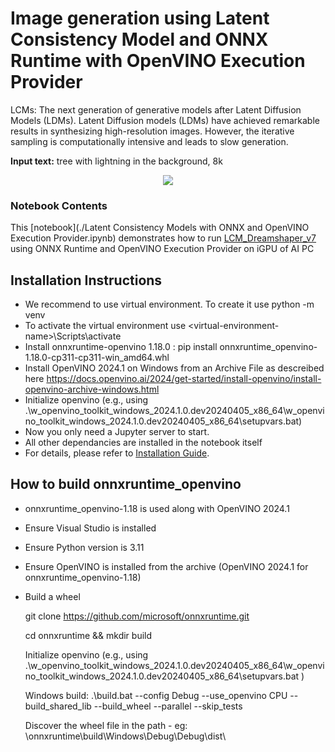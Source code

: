 # Image generation using Latent Consistency Model and ONNX Runtime with OpenVINO Execution Provider 

LCMs: The next generation of generative models after Latent Diffusion Models (LDMs). 
Latent Diffusion models (LDMs) have achieved remarkable results in synthesizing high-resolution images. However, the iterative sampling is computationally intensive and leads to slow generation.

**Input text:** tree with lightning in the background, 8k

<p align="center">
    <img src="https://user-images.githubusercontent.com/29454499/277367065-13a8f622-8ea7-4d12-b3f8-241d4499305e.png"/>
</p>

### Notebook Contents

This [notebook](./Latent Consistency Models with ONNX and OpenVINO Execution Provider.ipynb) demonstrates how to  run [LCM_Dreamshaper_v7](https://huggingface.co/SimianLuo/LCM_Dreamshaper_v7) using ONNX Runtime and OpenVINO Execution Provider on iGPU of AI PC 



## Installation Instructions
- We recommend to use virtual environment. To create it use python -m venv <virtual-environment-name>
- To activate the virtual environment use \<virtual-environment-name>\Scripts\activate
- Install onnxruntime-openvino 1.18.0 : pip install onnxruntime_openvino-1.18.0-cp311-cp311-win_amd64.whl 
- Install OpenVINO 2024.1 on Windows from an Archive File as descreibed here https://docs.openvino.ai/2024/get-started/install-openvino/install-openvino-archive-windows.html 
- Initialize openvino (e.g., using .\w_openvino_toolkit_windows_2024.1.0.dev20240405_x86_64\w_openvino_toolkit_windows_2024.1.0.dev20240405_x86_64\setupvars.bat)
- Now you only need a Jupyter server to start.
- All other dependancies are installed in the notebook itself
- For details, please refer to [Installation Guide](../../README.md).


## How to build onnxruntime_openvino 
- onnxruntime_openvino-1.18 is used along with OpenVINO 2024.1 

- Ensure Visual Studio is installed 

- Ensure Python version is 3.11 

- Ensure OpenVINO is installed from the archive (OpenVINO 2024.1 for onnxruntime_openvino-1.18) 

- Build a wheel 

    git clone https://github.com/microsoft/onnxruntime.git 

    cd onnxruntime && mkdir build 

    Initialize openvino (e.g., using .\w_openvino_toolkit_windows_2024.1.0.dev20240405_x86_64\w_openvino_toolkit_windows_2024.1.0.dev20240405_x86_64\setupvars.bat ) 

    Windows build: .\build.bat --config Debug --use_openvino CPU --build_shared_lib --build_wheel --parallel --skip_tests 

    Discover the wheel file in the path - eg: \onnxruntime\build\Windows\Debug\Debug\dist\ 




